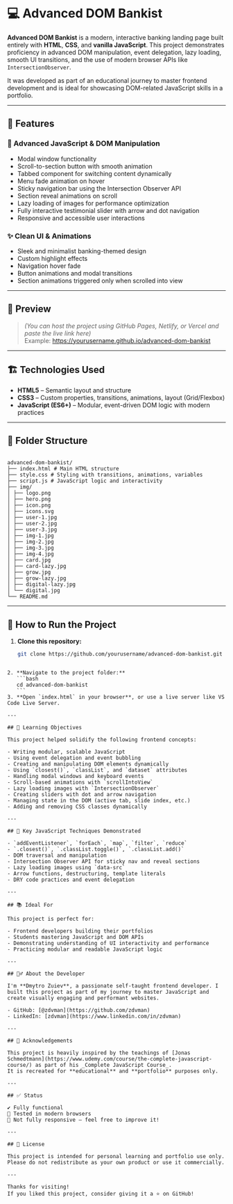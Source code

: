 # 💻 Advanced DOM Bankist

**Advanced DOM Bankist** is a modern, interactive banking landing page built entirely with **HTML**, **CSS**, and **vanilla JavaScript**. This project demonstrates proficiency in advanced DOM manipulation, event delegation, lazy loading, smooth UI transitions, and the use of modern browser APIs like `IntersectionObserver`.

It was developed as part of an educational journey to master frontend development and is ideal for showcasing DOM-related JavaScript skills in a portfolio.

---

## 🌟 Features

### 🧠 Advanced JavaScript & DOM Manipulation

- Modal window functionality
- Scroll-to-section button with smooth animation
- Tabbed component for switching content dynamically
- Menu fade animation on hover
- Sticky navigation bar using the Intersection Observer API
- Section reveal animations on scroll
- Lazy loading of images for performance optimization
- Fully interactive testimonial slider with arrow and dot navigation
- Responsive and accessible user interactions

### ✨ Clean UI & Animations

- Sleek and minimalist banking-themed design
- Custom highlight effects
- Navigation hover fade
- Button animations and modal transitions
- Section animations triggered only when scrolled into view

---

## 📸 Preview

> _(You can host the project using GitHub Pages, Netlify, or Vercel and paste the live link here)_  
> Example: https://yourusername.github.io/advanced-dom-bankist

---

## 🏗️ Technologies Used

- **HTML5** – Semantic layout and structure
- **CSS3** – Custom properties, transitions, animations, layout (Grid/Flexbox)
- **JavaScript (ES6+)** – Modular, event-driven DOM logic with modern practices

---

## 📁 Folder Structure

```

advanced-dom-bankist/
├── index.html # Main HTML structure
├── style.css # Styling with transitions, animations, variables
├── script.js # JavaScript logic and interactivity
├── img/
│ ├── logo.png
│ ├── hero.png
│ ├── icon.png
│ ├── icons.svg
│ ├── user-1.jpg
│ ├── user-2.jpg
│ ├── user-3.jpg
│ ├── img-1.jpg
│ ├── img-2.jpg
│ ├── img-3.jpg
│ ├── img-4.jpg
│ ├── card.jpg
│ ├── card-lazy.jpg
│ ├── grow.jpg
│ ├── grow-lazy.jpg
│ ├── digital-lazy.jpg
│ └── digital.jpg
└── README.md

```

---

## 🚀 How to Run the Project

1. **Clone this repository:**
   ```bash
   git clone https://github.com/yourusername/advanced-dom-bankist.git
   ```

````

2. **Navigate to the project folder:**
   ```bash
   cd advanced-dom-bankist
   ```
3. **Open `index.html` in your browser**, or use a live server like VS Code Live Server.

---

## 🎯 Learning Objectives

This project helped solidify the following frontend concepts:

- Writing modular, scalable JavaScript
- Using event delegation and event bubbling
- Creating and manipulating DOM elements dynamically
- Using `closest()`, `classList`, and `dataset` attributes
- Handling modal windows and keyboard events
- Scroll-based animations with `scrollIntoView`
- Lazy loading images with `IntersectionObserver`
- Creating sliders with dot and arrow navigation
- Managing state in the DOM (active tab, slide index, etc.)
- Adding and removing CSS classes dynamically

---

## 📌 Key JavaScript Techniques Demonstrated

- `addEventListener`, `forEach`, `map`, `filter`, `reduce`
- `.closest()`, `.classList.toggle()`, `.classList.add()`
- DOM traversal and manipulation
- Intersection Observer API for sticky nav and reveal sections
- Lazy loading images using `data-src`
- Arrow functions, destructuring, template literals
- DRY code practices and event delegation

---

## 📚 Ideal For

This project is perfect for:

- Frontend developers building their portfolios
- Students mastering JavaScript and DOM APIs
- Demonstrating understanding of UI interactivity and performance
- Practicing modular and readable JavaScript logic

---

## 🙋‍♂️ About the Developer

I'm **Dmytro Zuiev**, a passionate self-taught frontend developer. I built this project as part of my journey to master JavaScript and create visually engaging and performant websites.

- GitHub: [@zdvman](https://github.com/zdvman)
- LinkedIn: [zdvman](https://www.linkedin.com/in/zdvman)

---

## 🧠 Acknowledgements

This project is heavily inspired by the teachings of [Jonas Schmedtmann](https://www.udemy.com/course/the-complete-javascript-course/) as part of his _Complete JavaScript Course_.
It is recreated for **educational** and **portfolio** purposes only.

---

## ✅ Status

✔️ Fully functional
🧪 Tested in modern browsers
📱 Not fully responsive – feel free to improve it!

---

## 📝 License

This project is intended for personal learning and portfolio use only.
Please do not redistribute as your own product or use it commercially.

---

Thanks for visiting!
If you liked this project, consider giving it a ⭐️ on GitHub!
````
